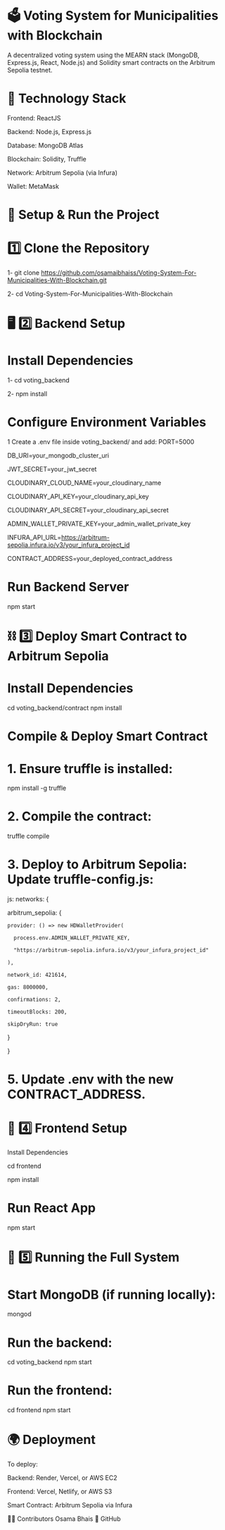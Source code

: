 # 🗳️ Voting System for Municipalities with Blockchain
A decentralized voting system using the MEARN stack (MongoDB, Express.js, React, Node.js) and Solidity smart contracts on the Arbitrum Sepolia testnet.

# 📌 Technology Stack
Frontend: ReactJS

Backend: Node.js, Express.js

Database: MongoDB Atlas

Blockchain: Solidity, Truffle

Network: Arbitrum Sepolia (via Infura)

Wallet: MetaMask

# 🚀 Setup & Run the Project

# 1️⃣ Clone the Repository
1- git clone https://github.com/osamaibhaiss/Voting-System-For-Municipalities-With-Blockchain.git

2- cd Voting-System-For-Municipalities-With-Blockchain

# 🖥 2️⃣ Backend Setup
# Install Dependencies
1- cd voting_backend

2- npm install

# Configure Environment Variables
1 Create a .env file inside voting_backend/ and add:
 PORT=5000
 
 DB_URI=your_mongodb_cluster_uri
 
 JWT_SECRET=your_jwt_secret
 
 CLOUDINARY_CLOUD_NAME=your_cloudinary_name
 
 CLOUDINARY_API_KEY=your_cloudinary_api_key
 
 CLOUDINARY_API_SECRET=your_cloudinary_api_secret
 
 ADMIN_WALLET_PRIVATE_KEY=your_admin_wallet_private_key
 
 INFURA_API_URL=https://arbitrum-sepolia.infura.io/v3/your_infura_project_id
 
 CONTRACT_ADDRESS=your_deployed_contract_address

# Run Backend Server
npm start

# ⛓ 3️⃣ Deploy Smart Contract to Arbitrum Sepolia
# Install Dependencies
cd voting_backend/contract
npm install

# Compile & Deploy Smart Contract
# 1. Ensure truffle is installed:
npm install -g truffle

# 2. Compile the contract:
truffle compile

# 3. Deploy to Arbitrum Sepolia: Update truffle-config.js:
js: 
networks: {

arbitrum_sepolia: {

    provider: () => new HDWalletProvider(
    
      process.env.ADMIN_WALLET_PRIVATE_KEY, 
      
      "https://arbitrum-sepolia.infura.io/v3/your_infura_project_id"
    
    ),
    
    network_id: 421614,
    
    gas: 8000000,
    
    confirmations: 2,
    
    timeoutBlocks: 200,
    
    skipDryRun: true
  
  }
  
}
# 5. Update .env with the new CONTRACT_ADDRESS.

# 🎨 4️⃣ Frontend Setup
Install Dependencies

cd frontend

npm install

# Run React App
npm start

# 🔄 5️⃣ Running the Full System
# Start MongoDB (if running locally):
mongod
# Run the backend:
cd voting_backend
npm start
# Run the frontend:
cd frontend
npm start


# 🌍 Deployment
To deploy:

Backend: Render, Vercel, or AWS EC2

Frontend: Vercel, Netlify, or AWS S3

Smart Contract: Arbitrum Sepolia via Infura


👨‍💻 Contributors
Osama Bhais
📌 GitHub
